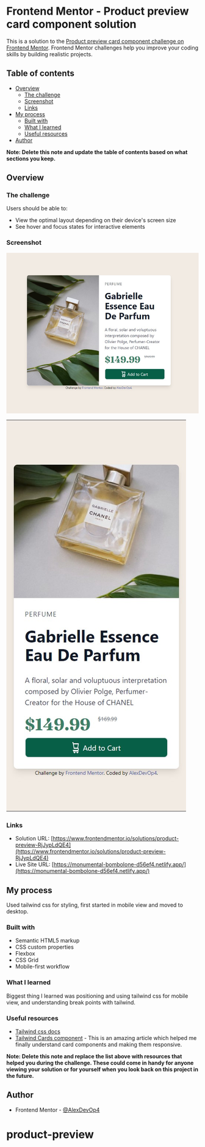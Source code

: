 # Frontend Mentor - Product preview card component solution

This is a solution to the [Product preview card component challenge on Frontend Mentor](https://www.frontendmentor.io/challenges/product-preview-card-component-GO7UmttRfa). Frontend Mentor challenges help you improve your coding skills by building realistic projects. 

## Table of contents

- [Overview](#overview)
  - [The challenge](#the-challenge)
  - [Screenshot](#screenshot)
  - [Links](#links)
- [My process](#my-process)
  - [Built with](#built-with)
  - [What I learned](#what-i-learned)
  - [Useful resources](#useful-resources)
- [Author](#author)


**Note: Delete this note and update the table of contents based on what sections you keep.**

## Overview

### The challenge

Users should be able to:

- View the optimal layout depending on their device's screen size
- See hover and focus states for interactive elements

### Screenshot

![](./screenshot.jpg)

![](./mobile-view.jpg)



### Links

- Solution URL: [https://www.frontendmentor.io/solutions/product-preview-RjJypLdQE4](https://www.frontendmentor.io/solutions/product-preview-RjJypLdQE4)
- Live Site URL: [https://monumental-bombolone-d56ef4.netlify.app/](https://monumental-bombolone-d56ef4.netlify.app/)

## My process

Used tailwind css for styling, first started in mobile view and moved to desktop.

### Built with

- Semantic HTML5 markup
- CSS custom properties
- Flexbox
- CSS Grid
- Mobile-first workflow


### What I learned

Biggest thing I learned was positioning and using tailwind css for mobile view, and understanding break points with tailwind.


### Useful resources

- [Tailwind css docs](https://tailwindcss.com/docs/installation)
- [Tailwind Cards component](https://tailwind-elements.com/docs/standard/components/cards/) - This is an amazing article which helped me finally understand card components and making them responsive.

**Note: Delete this note and replace the list above with resources that helped you during the challenge. These could come in handy for anyone viewing your solution or for yourself when you look back on this project in the future.**

## Author


- Frontend Mentor - [@AlexDevOp4](https://www.frontendmentor.io/profile/AlexDevOp4)




# product-preview
